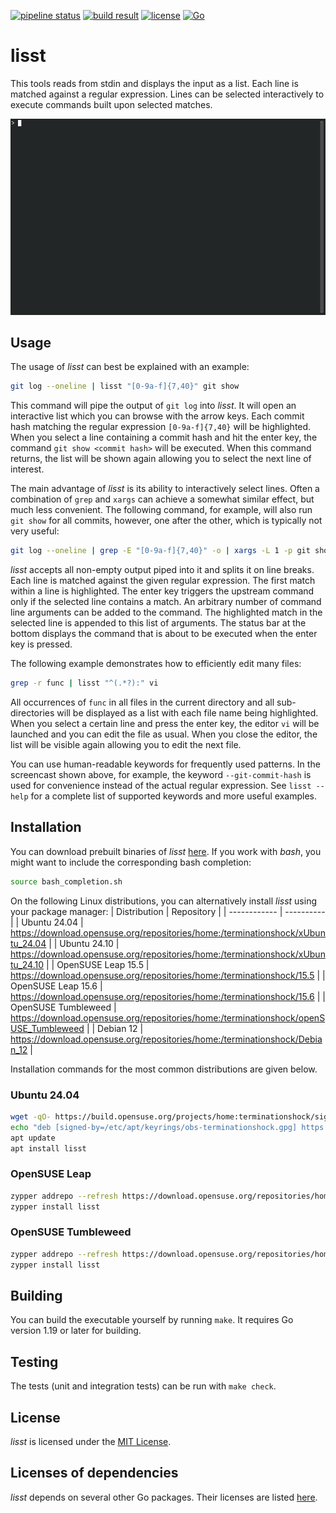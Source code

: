 [![pipeline status](https://github.com/terminationshock/lisst/actions/workflows/build_and_test.yml/badge.svg)](https://github.com/terminationshock/lisst/actions/workflows/build_and_test.yml)
[![build result](https://build.opensuse.org/projects/home:terminationshock/packages/lisst/badge.svg?type=default)](https://build.opensuse.org/package/show/home:terminationshock/lisst)
[![license](https://img.shields.io/badge/license-MIT-informational)](LICENSE)
[![Go](https://img.shields.io/badge/Go-1.19-informational)](https://go.dev/dl/)

# lisst

This tools reads from stdin and displays the input as a list. Each line is matched
against a regular expression. Lines can be selected interactively to execute commands built
upon selected matches.

![Screenshot](lisst.gif)

## Usage

The usage of *lisst* can best be explained with an example:

```bash
git log --oneline | lisst "[0-9a-f]{7,40}" git show
```

This command will pipe the output of `git log` into *lisst*. It will open an interactive list which you can browse with the arrow keys.
Each commit hash matching the regular expression `[0-9a-f]{7,40}` will be highlighted. When you select a line containing a commit hash
and hit the enter key, the command `git show <commit hash>` will be executed. When this command returns, the list will be shown again allowing you
to select the next line of interest.

The main advantage of *lisst* is its ability to interactively select lines. Often a combination of `grep` and `xargs` can achieve a somewhat similar
effect, but much less convenient. The following command, for example, will also run `git show` for all commits, however, one after the other, which
is typically not very useful:

```bash
git log --oneline | grep -E "[0-9a-f]{7,40}" -o | xargs -L 1 -p git show
```

*lisst* accepts all non-empty output piped into it and splits it on line breaks. Each line is matched against the given regular expression.
The first match within a line is highlighted. The enter key triggers the upstream command only if the selected line contains a match.
An arbitrary number of command line arguments can be added to the command. The highlighted match in the selected line is appended
to this list of arguments. The status bar at the bottom displays the command that is about to be executed when the enter key is pressed.

The following example demonstrates how to efficiently edit many files:

```bash
grep -r func | lisst "^(.*?):" vi
```

All occurrences of `func` in all files in the current directory and all sub-directories will be displayed as a list with each file name being highlighted.
When you select a certain line and press the enter key, the editor `vi` will be launched and you can edit the file as usual. When you close the editor,
the list will be visible again allowing you to edit the next file.

You can use human-readable keywords for frequently used patterns. In the screencast shown above, for example,
the keyword `--git-commit-hash` is used for convenience instead of the actual regular expression.
See `lisst --help` for a complete list of supported keywords and more useful examples.

## Installation

You can download prebuilt binaries of *lisst* [here](https://github.com/terminationshock/lisst/releases/latest).
If you work with *bash*, you might want to include the corresponding bash completion:
```bash
source bash_completion.sh
```

On the following Linux distributions, you can alternatively install *lisst* using your package manager:
| Distribution | Repository |
| ------------ | ---------- |
| Ubuntu 24.04 | https://download.opensuse.org/repositories/home:/terminationshock/xUbuntu_24.04 |
| Ubuntu 24.10 | https://download.opensuse.org/repositories/home:/terminationshock/xUbuntu_24.10 |
| OpenSUSE Leap 15.5 | https://download.opensuse.org/repositories/home:/terminationshock/15.5 |
| OpenSUSE Leap 15.6 | https://download.opensuse.org/repositories/home:/terminationshock/15.6 |
| OpenSUSE Tumbleweed | https://download.opensuse.org/repositories/home:/terminationshock/openSUSE_Tumbleweed |
| Debian 12 | https://download.opensuse.org/repositories/home:/terminationshock/Debian_12 |

Installation commands for the most common distributions are given below.

### Ubuntu 24.04

```bash
wget -qO- https://build.opensuse.org/projects/home:terminationshock/signing_keys/download?kind=gpg | sudo gpg --dearmor -o /etc/apt/keyrings/obs-terminationshock.gpg
echo "deb [signed-by=/etc/apt/keyrings/obs-terminationshock.gpg] https://download.opensuse.org/repositories/home:/terminationshock/xUbuntu_24.04/ ./" > /etc/apt/sources.list.d/obs-terminationshock.list
apt update
apt install lisst
```

### OpenSUSE Leap

```bash
zypper addrepo --refresh https://download.opensuse.org/repositories/home:/terminationshock/\$releasever terminationshock
zypper install lisst
```

### OpenSUSE Tumbleweed

```bash
zypper addrepo --refresh https://download.opensuse.org/repositories/home:/terminationshock/openSUSE_Tumbleweed terminationshock
zypper install lisst
```

## Building

You can build the executable yourself by running `make`. It requires Go version 1.19 or later for building.

## Testing

The tests (unit and integration tests) can be run with `make check`.

## License

*lisst* is licensed under the [MIT License](LICENSE).

## Licenses of dependencies

*lisst* depends on several other Go packages. Their licenses are listed [here](LICENSES_DEPENDENCIES.md).
